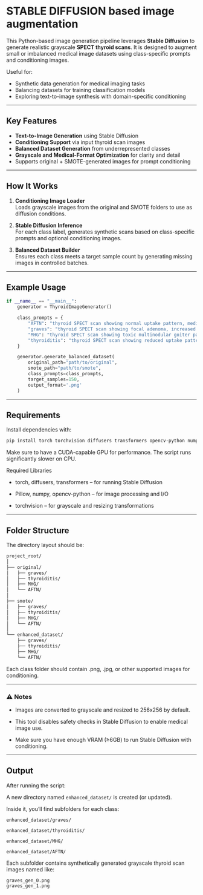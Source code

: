 # STABLE DIFFUSION based image augmentation 

This Python-based image generation pipeline leverages **Stable Diffusion** to generate realistic grayscale **SPECT thyroid scans**. It is designed to augment small or imbalanced medical image datasets using class-specific prompts and conditioning images.

Useful for:
- Synthetic data generation for medical imaging tasks
- Balancing datasets for training classification models
- Exploring text-to-image synthesis with domain-specific conditioning

---

## Key Features

- **Text-to-Image Generation** using Stable Diffusion
-  **Conditioning Support** via input thyroid scan images
-  **Balanced Dataset Generation** from underrepresented classes
-  **Grayscale and Medical-Format Optimization** for clarity and detail
-  Supports original + SMOTE-generated images for prompt conditioning

---

##  How It Works

1. **Conditioning Image Loader**  
   Loads grayscale images from the original and SMOTE folders to use as diffusion conditions.

2. **Stable Diffusion Inference**  
   For each class label, generates synthetic scans based on class-specific prompts and optional conditioning images.

3. **Balanced Dataset Builder**  
   Ensures each class meets a target sample count by generating missing images in controlled batches.

---

##  Example Usage

```python
if __name__ == "__main__":
    generator = ThyroidImageGenerator()

    class_prompts = {
        "AFTN": "thyroid SPECT scan showing normal uptake pattern, medical imaging, grayscale, high detail",
        "graves": "thyroid SPECT scan showing focal adenoma, increased uptake, medical imaging, detailed grayscale",
        "MHG": "thyroid SPECT scan showing toxic multinodular goiter pattern, medical imaging, clear contrast",
        "thyroiditis": "thyroid SPECT scan showing reduced uptake pattern of thyroiditis, medical imaging, precise"
    }

    generator.generate_balanced_dataset(
        original_path="path/to/original",
        smote_path="path/to/smote",
        class_prompts=class_prompts,
        target_samples=150,
        output_format='.png'
    )
```
---
## Requirements
Install dependencies with:

```Bash 
pip install torch torchvision diffusers transformers opencv-python numpy pillow
```
Make sure to have a CUDA-capable GPU for performance. The script runs significantly slower on CPU.

Required Libraries
- torch, diffusers, transformers – for running Stable Diffusion

- Pillow, numpy, opencv-python – for image processing and I/O

- torchvision – for grayscale and resizing transformations


---
## Folder Structure
The directory layout should be:

```markdown
project_root/
│
├── original/
│   ├── graves/
│   ├── thyroiditis/
│   ├── MHG/
│   └── AFTN/
│
├── smote/
│   ├── graves/
│   ├── thyroiditis/
│   ├── MHG/
│   └── AFTN/
│
└── enhanced_dataset/
    ├── graves/
    ├── thyroiditis/
    ├── MHG/
    └── AFTN/
```
Each class folder should contain .png, .jpg, or other supported images for conditioning.


---
### ⚠️ Notes
- Images are converted to grayscale and resized to 256x256 by default.

- This tool disables safety checks in Stable Diffusion to enable medical image use.

- Make sure you have enough VRAM (≥6GB) to run Stable Diffusion with conditioning.
---
##  Output
After running the script:

A new directory named ```enhanced_dataset/``` is created (or updated).

Inside it, you’ll find subfolders for each class:

```enhanced_dataset/graves/```

```enhanced_dataset/thyroiditis/```

```enhanced_dataset/MHG/```

```enhanced_dataset/AFTN/```

Each subfolder contains synthetically generated grayscale thyroid scan images named like:

```python-repl
graves_gen_0.png
graves_gen_1.png
```
